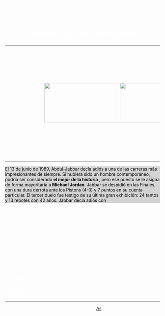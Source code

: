 Practica 1
<!DOCTYPE html>
<html>
<head>
	
	<meta charset="UTF-8">
<title>LeBron a por el record SUPREMO</title>
</head>
<body>
	
<style type="text/css">
	html {
		font-family: sans-serif;
		font-size: 15px;
		color:  #fff;
}

	h1 {
		text-align: center;

}
	
	p {
		margin-bottom: 10px;
	}

	body {
    background-image: url(https://c.tenor.com/wVPqpntAKcQAAAAd/lebron-james-dunk.gif);
    background-repeat: no-repeat;
    background-attachment: fixed;  
    background-size: cover;
}
	img {

		width: 250px;
		height: 130px;
}
	.table > img {
		align-items: center;

}	
</style>
<h1>LeBron a la caza de Kareem</h1>
 <table>
            <tbody>
            <tr> <td>
            <img src="https://as01.epimg.net/baloncesto/imagenes/2021/09/16/nba/1631777817_742101_1631778199_noticia_normal.jpg" alt="" style="width: 100.5%; margin: 120px;">
            </td>
            <td>
            <img src="https://png.pngtree.com/png-clipart/20200223/ourlarge/pngtree-3d-versus-vs-gold-glitter-style-png-image_2152580.jpg" alt="" style="width: 100.5%; margin: 90px;">
            </td> 
            <td>
            <img src="https://encrypted-tbn0.gstatic.com/images?q=tbn:ANd9GcRAtTqMnYnRvuBH_KlW-xdEa2MK-ugT1PXG-Q&usqp=CAU" style="width: 100.5%; margin: 90px;"/>
            </td>
            </tr>
            </tbody>
        </table>

<p style="background: lightgrey; color: black;">El 13 de junio de 1989, Abdul-Jabbar decía adiós a una de las carreras más impresionantes de siempre. Si hubiera sido un hombre contemporáneo, podría ser considerado <b>el mejor de la historia </b>, pero ese puesto se le asigna de forma mayoritaria a <b>Michael Jordan</b>. Jabbar se despidió en las Finales, con una dura derrota ante los Pistons (4-0) y 7 puntos en su cuenta particular. El tercer duelo fue testigo de su última gran exhibición: 24 tantos y 13 rebotes con 42 años. Jabbar decía adiós con  <ul><li> <ol> <b>seis anillos</b></ol></li> <li><ol> <b>numerosos récords</b></ol></li> <li><ol><b>19 All Stars</b></ol></li> </ul> Y claro, un récord que todo el mundo pensó que sería imposible de alcanzar: <ol><b>38.387 puntos</b></ol> un promedio de 24,6 en <ol><b>1560 partidos jugados</b></ol> Una cifra que excedía, por mucho, a la de sus más inmediatos perseguidores.</p>

</body>


<hr/>
<p> Mas informacion sobre esta notica en ----><a href="https://as.com/baloncesto/2021/09/20/nba/1632127391_609778.html">As</a></p>
</html><br/><br/>
<br/>
<br/>
<br/>
<br/>
<br/>
<br/>
